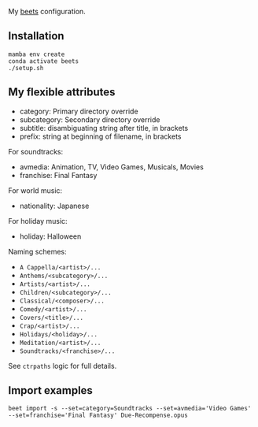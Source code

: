 My [beets](https://beets.io/) configuration.

## Installation

```
mamba env create
conda activate beets
./setup.sh
```

## My flexible attributes

- category: Primary directory override
- subcategory: Secondary directory override
- subtitle: disambiguating string after title, in brackets
- prefix: string at beginning of filename, in brackets

For soundtracks:
- avmedia: Animation, TV, Video Games, Musicals, Movies
- franchise: Final Fantasy

For world music:
- nationality: Japanese

For holiday music:
- holiday: Halloween

Naming schemes:
- `A Cappella/<artist>/...`
- `Anthems/<subcategory>/...`
- `Artists/<artist>/...`
- `Children/<subcategory>/...`
- `Classical/<composer>/...`
- `Comedy/<artist>/...`
- `Covers/<title>/...`
- `Crap/<artist>/...`
- `Holidays/<holiday>/...`
- `Meditation/<artist>/...`
- `Soundtracks/<franchise>/...`

See `ctrpaths` logic for full details.

## Import examples

```
beet import -s --set=category=Soundtracks --set=avmedia='Video Games' --set=franchise='Final Fantasy' Due-Recompense.opus
```
